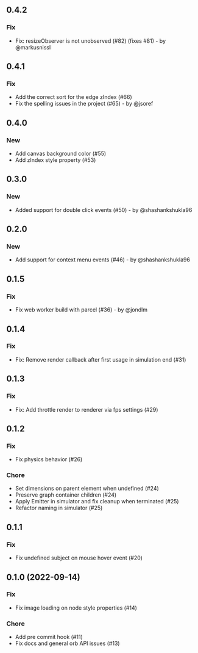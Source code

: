 ## 0.4.2

### Fix

* Fix: resizeObserver is not unobserved (#82) (fixes #81) - by @markusnissl

## 0.4.1

### Fix

* Add the correct sort for the edge zIndex (#66)
* Fix the spelling issues in the project (#65) - by @jsoref

## 0.4.0

### New

* Add canvas background color (#55)
* Add zIndex style property (#53)

## 0.3.0

### New

* Added support for double click events (#50) - by @shashankshukla96

## 0.2.0

### New

* Add support for context menu events (#46) - by @shashankshukla96

## 0.1.5

### Fix

* Fix web worker build with parcel (#36) - by @jondlm

## 0.1.4

### Fix

* Fix: Remove render callback after first usage in simulation end (#31)

## 0.1.3

### Fix

* Fix: Add throttle render to renderer via fps settings (#29)

## 0.1.2

### Fix

* Fix physics behavior (#26)

### Chore

 * Set dimensions on parent element when undefined (#24)
 * Preserve graph container children (#24)
 * Apply Emitter in simulator and fix cleanup when terminated (#25)
 * Refactor naming in simulator (#25)

## 0.1.1

### Fix

* Fix undefined subject on mouse hover event  (#20)

## 0.1.0 (2022-09-14)

### Fix

* Fix image loading on node style properties (#14)

### Chore

* Add pre commit hook (#11)
* Fix docs and general orb API issues (#13)

